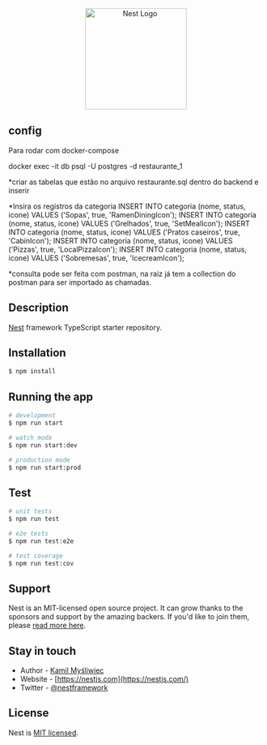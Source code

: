 <p align="center">
  <a href="http://nestjs.com/" target="blank"><img src="https://nestjs.com/img/logo-small.svg" width="200" alt="Nest Logo" /></a>
</p>


## config
  Para rodar com docker-compose
  
  docker exec -it db psql -U postgres -d restaurante_1

  *criar as tabelas que estão no arquivo restaurante.sql dentro do backend
  e inserir

  *Insira os registros da categoria
  INSERT INTO categoria (nome, status, icone) VALUES ('Sopas', true, 'RamenDiningIcon');
  INSERT INTO categoria (nome, status, icone) VALUES ('Grelhados', true, 'SetMealIcon');
  INSERT INTO categoria (nome, status, icone) VALUES ('Pratos caseiros', true, 'CabinIcon');
  INSERT INTO categoria (nome, status, icone) VALUES ('Pizzas', true, 'LocalPizzaIcon');
  INSERT INTO categoria (nome, status, icone) VALUES ('Sobremesas', true, 'IcecreamIcon');

  *consulta pode ser feita com postman, na raiz já tem a collection do postman para ser importado as chamadas.

## Description

[Nest](https://github.com/nestjs/nest) framework TypeScript starter repository.

## Installation

```bash
$ npm install
```

## Running the app

```bash
# development
$ npm run start

# watch mode
$ npm run start:dev

# production mode
$ npm run start:prod
```

## Test

```bash
# unit tests
$ npm run test

# e2e tests
$ npm run test:e2e

# test coverage
$ npm run test:cov
```

## Support

Nest is an MIT-licensed open source project. It can grow thanks to the sponsors and support by the amazing backers. If you'd like to join them, please [read more here](https://docs.nestjs.com/support).

## Stay in touch

- Author - [Kamil Myśliwiec](https://kamilmysliwiec.com)
- Website - [https://nestjs.com](https://nestjs.com/)
- Twitter - [@nestframework](https://twitter.com/nestframework)

## License

Nest is [MIT licensed](LICENSE).
